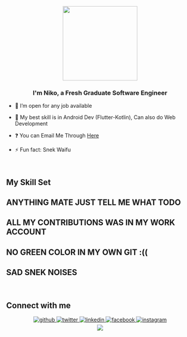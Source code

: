 <div align="center">
<img src="https://drive.google.com/uc?id=1qzjjmpa6oY9a3xq3mCqWoufaMO5LgDMs" align="center" style="height: 200" />
</div>  
  

### <div align="center">I'm Niko, a Fresh Graduate Software Engineer</div>  
  

- 🔭 I’m open for any job available  
  

- 🌱 My best skill is in Android Dev (Flutter-Kotlin), Can also do Web Development  
  

- ❓  You can Email Me Through [Here](mailto:indraniko20@gmail.com)    
  

- ⚡ Fun fact: Snek Waifu  
  

<br/>  

## My Skill Set  
## ANYTHING MATE JUST TELL ME WHAT TODO ##
## ALL MY CONTRIBUTIONS WAS IN MY WORK ACCOUNT ##
## NO GREEN COLOR IN MY OWN GIT :(( ##
## SAD SNEK NOISES ##

<br/>  

## Connect with me  
<div align="center">
<a href="https://github.com/Niko-Cloud" target="_blank">
<img src=https://img.shields.io/badge/github-%2324292e.svg?&style=for-the-badge&logo=github&logoColor=white alt=github style="margin-bottom: 5px;" />
</a>
<a href="https://twitter.com/Yuki_Hime_Shira" target="_blank">
<img src=https://img.shields.io/badge/twitter-%2300acee.svg?&style=for-the-badge&logo=twitter&logoColor=white alt=twitter style="margin-bottom: 5px;" />
</a>
<a href="https://linkedin.com/in/yuki-hime" target="_blank">
<img src=https://img.shields.io/badge/linkedin-%231E77B5.svg?&style=for-the-badge&logo=linkedin&logoColor=white alt=linkedin style="margin-bottom: 5px;" />
</a>
<a href="https://www.facebook.com/indra.niko.714" target="_blank">
<img src=https://img.shields.io/badge/facebook-%232E87FB.svg?&style=for-the-badge&logo=facebook&logoColor=white alt=facebook style="margin-bottom: 5px;" />
</a>
<a href="https://instagram.com/niko.ac.id" target="_blank">
<img src=https://img.shields.io/badge/instagram-%23000000.svg?&style=for-the-badge&logo=instagram&logoColor=white alt=instagram style="margin-bottom: 5px;" />
</a>  
</div>  
  

<div align="center">
<img src="https://komarev.com/ghpvc/?username=Niko-Cloud&&style=flat-square" align="center" />
</div>  
  

<br/>  

<br />

